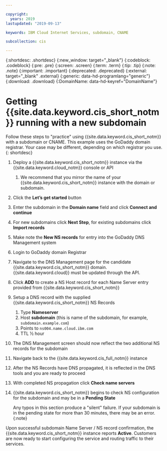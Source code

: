 ```yaml
---

copyright:
  years: 2019
lastupdated: "2019-09-13"

keywords: IBM Cloud Internet Services, subdomain, CNAME

subcollection: cis

---
```


{:shortdesc: .shortdesc}
{:new_window: target="_blank"}
{:codeblock: .codeblock}
{:pre: .pre}
{:screen: .screen}
{:term: .term}
{:tip: .tip}
{:note: .note}
{:important: .important}
{:deprecated: .deprecated}
{:external: target="_blank" .external}
{:generic: data-hd-programlang="generic"}
{:download: .download}
{:DomainName: data-hd-keyref="DomainName"}

# Getting {{site.data.keyword.cis_short_notm}} running with a new subdomain

Follow these steps to "practice" using {{site.data.keyword.cis_short_notm}} with a subdomain or CNAME. This example uses the GoDaddy domain registrar. Your case may be different, depending on which registrar you use.
{: shortdesc}

1.	Deploy a {{site.data.keyword.cis_short_notm}} instance via the {{site.data.keyword.cloud_notm}} console or API
    1.	We recommend that you mirror the name of your {{site.data.keyword.cis_short_notm}} instance with the domain or subdomain.
2.	Click the **Let’s get started** button
3.	Enter the subdomain in the **Domain name** field and click **Connect and continue**
4.	For new subdomains click **Next Step**, for existing subdomains click **Import records**
5.	Make note the **New NS records** for entry into the GoDaddy DNS Management system
6.	Login to GoDaddy domain Registrar
7.	Navigate to the DNS Management page for the candidate {{site.data.keyword.cis_short_notm}} domain. {{site.data.keyword.cloud}} must be updated through the API.
8.	Click **ADD** to create a NS Host record for each Name Server entry provided from {{site.data.keyword.cis_short_notm}}
9.	Setup a DNS record with the supplied {{site.data.keyword.cis_short_notm}} NS Records
    1.	Type **Nameserver**
    1.	Host **subdomain** (this is name of the subdomain, for example, `subdomain.example.com`)
    1.	Points to `ns004.name.cloud.ibm.com`
    1.	TTL ½ hour
10.	The DNS Management screen should now reflect the two additional NS records for the subdomain
11.	Navigate back to the {{site.data.keyword.cis_full_notm}} instance
12.	After the NS Records have DNS propagated, it is reflected in the DNS tools and you are ready to proceed
13.	With completed NS propagation click **Check name servers**
14.	{{site.data.keyword.cis_short_notm}} begins to check NS configuration for the subdomain and may be in a **Pending State**

    Any typos in this section produce a "silent" failure. If your subdomain is in the pending state for more than 30 minutes, there may be an error.
    {:note}

Upon successful subdomain Name Server / NS record confirmation, the {{site.data.keyword.cis_short_notm}} instance reports **Active**. Customers are now ready to start configuring the service and routing traffic to their services.

